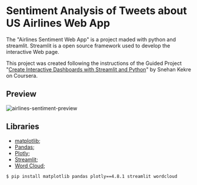 # Sentiment Analysis of Tweets about US Airlines Web App

The "Airlines Sentiment Web App" is a project maded with python and streamlit. Streamlit is a open source framework used to develop the interactive Web page.

This project was created following the instructions of the Guided Project "[Create Interactive Dashboards with Streamlit and Python]" by Snehan Kekre on Coursera.


## Preview
![airlines-sentiment-preview]

## Libraries

- [matplotlib];
- [Pandas];
- [Plotly];
- [Streamlit];
- [Word Cloud];


```
$ pip install matplotlib pandas plotly==4.8.1 streamlit wordcloud
```


[Create Interactive Dashboards with Streamlit and Python]: https://www.coursera.org/projects/interactive-dashboards-streamlit-python
[airlines-sentiment-preview]: https://user-images.githubusercontent.com/22153172/84892901-c8378c80-b074-11ea-82ab-35da98353839.gif
[matplotlib]: https://matplotlib.org/
[Pandas]: https://pandas.pydata.org/
[Plotly]: https://plotly.com/
[Streamlit]: https://www.streamlit.io/
[Word Cloud]: http://amueller.github.io/word_cloud/
